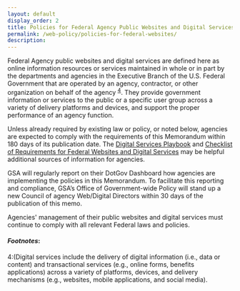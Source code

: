 ```yaml
---
layout: default
display_order: 2
title: Policies for Federal Agency Public Websites and Digital Services
permalink: /web-policy/policies-for-federal-websites/
description:
---
```


Federal Agency public websites and digital services are defined here as online information resources or services maintained in whole or in part by the departments and agencies in the Executive Branch of the U.S. Federal Government that are operated by an agency, contractor, or other organization on behalf of the agency <sup>[4](#myfootnote4)</sup>.    They provide government information or services to the public or a specific user group across a variety of delivery platforms and devices, and support the proper performance of an agency function.  

Unless already required by existing law or policy, or noted below, agencies are expected to comply with the requirements of this Memorandum within 180 days of its publication date. The [Digital Services Playbook](https://playbook.cio.gov/) and [Checklist of Requirements for Federal Websites and Digital Services](http://www.digitalgov.gov/resources/checklist-of-requirements-for-federal-digital-services/) may be helpful additional sources of information for agencies. 

GSA will regularly report on their DotGov Dashboard how agencies are implementing the policies in this Memorandum.  To facilitate this reporting and compliance, GSA’s Office of Government-wide Policy will stand up a new Council of agency Web/Digital Directors within 30 days of the publication of this memo. 

Agencies' management of their public websites and digital services must continue to comply with all relevant Federal laws and policies.

#### *Footnotes*:
<a name="myfootnote1">4</a>:(Digital services include the delivery of digital information (i.e., data or content) and transactional services (e.g., online forms, benefits applications) across a variety of platforms, devices, and delivery mechanisms (e.g., websites, mobile applications, and social media).
